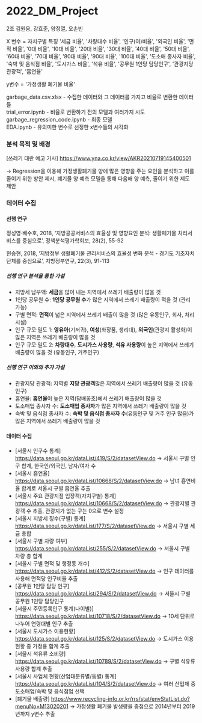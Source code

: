 # 2022_DM_Project

2조 김원웅, 강효준, 양정열, 오손빈


X 변수 = 자치구별 특징
'세금 비율', '차량대수 비율', '인구(여)비율', '외국인 비율', '면적 비율',
'0대 비율', '10대 비율', '20대 비율', '30대 비율', '40대 비율', '50대 비율', '60대 비율',
'70대 비율', '80대 비율', '90대 비율', '100대 비율', '도소매 종사자 비율', '숙박 및 음식점 비율',
'도시가스 비율', '석유 비율', '공무원 1인당 담당인구', '관광지당 관광객', '흡연율'


y변수 = '가정생활 폐기물 비율'


garbage_data.csv.xlsx - 수집한 데이터와 그 데이터를 가지고 비율로 변환한 데이터들<br>
trial_error.ipynb - 비율로 변환하기 전의 모델과 여러가지 시도<br>
garbage_regression_code.ipynb - 최종 모델 <br>
EDA.ipynb - 유의미한 변수로 선정한 x변수들의 시각화<br>


### 분석 목적 및 배경
[쓰레기 대란 예고 기사] <https://www.yna.co.kr/view/AKR20210719145400501> 

-> Regression을 이용해 가정생활폐기물 양에 많은 영향을 주는 요인을 분석하고 이를 줄이기 위한 방안 제시, 폐기물 양 예측 모델을 통해 다음해 양 예측, 줄이기 위한 제도 제안



### 데이터 수집

#### 선행 연구

정성영·배수호, 2018,  ‘지방공공서비스의 효율성 및 영향요인 분석: 생활페기물 처리서비스를 중심으로’, 정책분석평가학회보, 28(2), 55-92

현승현, 2018, ‘지방정부 생활폐기물 관리서비스의 효율성 변화 분석 - 경기도 기초자치단체를 중심으로’, 지방정부연구, 22(3), 91-113

##### 선행 연구 분석을 통한 가설 

* 지방세 납부액: **세금**을 많이 내는 지역에서 쓰레기 배출량이 많을 것
* 1인당 공무원 수: **1인당 공무원 수**가 많은 지역에서 쓰레기 배출량이 적을 것 (관리 가능)
* 구별 면적: **면적**이 넓은 지역에서 쓰레기 배출이 많을 것 (많은 유동인구, 회사, 처리시설)
* 인구 규모·밀도 1: **영유아**(기저귀), **여성**(화장품, 생리대), **외국인**(관광지 활성화)이 많은 지역은 쓰레기 배출량이 많을 것
* 인구 규모·밀도 2: **차량대수**, **도시가스 사용량**, **석유 사용량**이 높은 지역에서 쓰레기 배출량이 많을 것 (유동인구, 거주인구)

##### 선행 연구 이외의 추가 가설

* 관광지당 관광객: 지역별 **지당 관광객**많은 지역에서 쓰레기 배출량이 많을 것 (유동인구)
* 흡연율: **흡연율**이 높은 지역(담배꽁초)에서 쓰레기 배출량이 많을 것
* 도소매업 종사자 수: **도소매업 종사자**가 많은 지역에서 쓰레기 배출량이 많을 것
* 숙박 및 음식점 종사자 수: **숙박 및 음식점 종사자 수**(유동인구 및 거주 인구 많음)가 많은 지역에서 쓰레기 배출량이 많을 것

#### 데이터 수집
* [서울시 인구수 통계] <https://data.seoul.go.kr/dataList/419/S/2/datasetView.do> 
-> 서울시 구별 인구 합계, 한국인/외국인, 남자/여자 수 
* [서울시 흡연율] <https://data.seoul.go.kr/dataList/10668/S/2/datasetView.do>
-> 남녀 흡연비율 합계로 서울시 구별 흡연율 추출
* [서울시 주요 관광지점 입장객(자치구별) 통계] <https://data.seoul.go.kr/dataList/10668/S/2/datasetView.do>
-> 관광지별 관광객 수 추출, 관광지가 없는 구는 0으로 변수 설정
* [서울시 지방세 징수(구별) 통계] <https://data.seoul.go.kr/dataList/177/S/2/datasetView.do>
-> 서울시 구별 세금 총합
* [서울시 구별 차량 여부] <https://data.seoul.go.kr/dataList/255/S/2/datasetView.do>
-> 서울시 구별 차량 총 합계
* [서울시 구별 면적 및 행정동 개수] <https://data.seoul.go.kr/dataList/412/S/2/datasetView.do> 
-> 인구 데이터를 사용해 면적당 인구비율 추출
* [공무원 1인당 담당 인구] <https://data.seoul.go.kr/dataList/294/S/2/datasetView.do>
-> 서울시 구별 공무원 1인당 담당인구
* [서울시 주민등록인구 통계(나이별)] <https://data.seoul.go.kr/dataList/10718/S/2/datasetView.do>
-> 10세 단위로 나누어 연령대별 인구 추출
* [서울시 도시가스 이용현황] <https://data.seoul.go.kr/dataList/125/S/2/datasetView.do>
-> 도시가스 이용현황 중 가정용 합계 추출
* [서울시 석유류 소비량] <https://data.seoul.go.kr/dataList/10789/S/2/datasetView.do>
-> 구별 석유류 사용량 합계 추출
* [서울시 사업체 현황(산업대분류별/동별) 통계] <https://data.seoul.go.kr/dataList/104/S/2/datasetView.do>
-> 여러 산업체 중 도소매업/숙박 및 음식점업 선택
* [폐기물 배출량] <https://www.recycling-info.or.kr/rrs/stat/envStatList.do?menuNo=M13020201>
-> 가정생활 폐기물 발생량을 중점으로 2014년부터 2019년까지 y변수 추출







